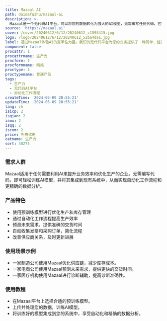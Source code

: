 ```yaml
---
title: Mazaal AI
path: daimafuzhu/mazaal-ai
description: >-
  Mazaal是一个无代码AI平台，可以将您的数据转化为强大的AI模型，无需编写任何代码。它提供了多种预训练模型，可以用于优化生产、管理库存、预测需求等。Mazaal可以自动化工作流程，提高效率，并帮助您解决业务中的各种问题。
source: 'https://mazaal.ai'
cover: /cover/20240612/6/12/20240612_c1593415.jpg
logo: /logo/20240612/6/12/20240612_52ba4da1.jpg
label: 通过Mazaal体验AI的变革性力量。我们的无代码平台为您的业务提供了一种简单、经济的利用AI的方式。
component: false
procattr: 1
procattrname: 生产力
procform: 1
procformname: 网站
proctype: 1
proctypename: 普通产品
tags:
  - 生产力
  - 无代码AI平台
  - 自动化工作流程
createTime: '2024-05-09 20:55:21'
updateTime: '2024-05-09 20:55:21'
lang: zh
isicp: 2
isqian: 2
iswx: 2
isqq: 2
iscom: 2
price: 免费试用
catname: 生产力
sort: 30275
---
```




### 需求人群
Mazaal适用于任何需要利用AI来提升业务效率和优化生产的企业。无需编写代码，即可轻松训练AI模型，并将其集成到现有系统中，从而实现自动化工作流程和更精确的数据分析。

### 产品特色
- 使用预训练模型进行优化生产和库存管理
- 通过自动化工作流程提高生产效率
- 预测未来需求，提供准确的交货时间
- 自动收集发票和采购订单，简化流程
- 改善供应商关系，及时更新进展

### 使用场景示例
- 一家制造公司使用Mazaal优化供应链，减少库存成本。
- 一家电商公司使用Mazaal预测未来需求，提供更快的交货时间。
- 一家医疗机构使用Mazaal进行诊断辅助，提高诊断准确性。

### 使用教程
- 在Mazaal平台上选择合适的预训练模型。
- 上传并处理您的数据，训练AI模型。
- 将训练好的模型集成到您的系统中，享受自动化和精确的数据分析。

  
